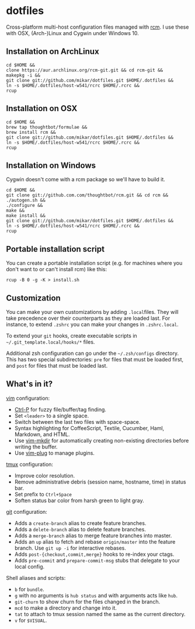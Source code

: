 dotfiles
===================

Cross-platform multi-host configuration files managed with [rcm](https://github.com/thoughtbot/rcm).
I use these with OSX, (Arch-)Linux and Cygwin under Windows 10.

Installation on ArchLinux
-------------------------
    
    cd $HOME &&
    clone https://aur.archlinux.org/rcm-git.git && cd rcm-git &&
    makepkg -i &&
    git clone git://github.com/mikar/dotfiles.git $HOME/.dotfiles &&
    ln -s $HOME/.dotfiles/host-w541/rcrc $HOME/.rcrc &&
    rcup

Installation on OSX
-------------------

    cd $HOME &&
    brew tap thoughtbot/formulae &&
    brew install rcm &&
    git clone git://github.com/mikar/dotfiles.git $HOME/.dotfiles &&
    ln -s $HOME/.dotfiles/host-w541/rcrc $HOME/.rcrc &&
    rcup

Installation on Windows
-------------------
Cygwin doesn't come with a rcm package so we'll have to build it.

    cd $HOME &&
    git clone git://github.com.com/thoughtbot/rcm.git && cd rcm &&
    ./autogen.sh &&
    ./configure &&
    make &&
    make install &&
    git clone git://github.com/mikar/dotfiles.git $HOME/.dotfiles &&
    ln -s $HOME/.dotfiles/host-w541/rcrc $HOME/.rcrc &&
    rcup

Portable installation script
---------------------------
You can create a portable installation script (e.g. for machines where you don't want to or can't install rcm) like this:

    rcup -B 0 -g -K > install.sh

Customization
----------------------------

You can make your own customizations by adding `.local`files. 
They will take precedence over their counterparts as they are loaded last.
For instance, to extend `.zshrc` you can make your changes in `.zshrc.local`.

To extend your `git` hooks, create executable scripts in
`~/.git_template.local/hooks/*` files.

Additional zsh configuration can go under the `~/.zsh/configs` directory. This
has two special subdirectories: `pre` for files that must be loaded first, and
`post` for files that must be loaded last.

What's in it?
-------------

[vim](http://www.vim.org/) configuration:

* [Ctrl-P](https://github.com/kien/ctrlp.vim) for fuzzy file/buffer/tag finding.
* Set `<leader>` to a single space.
* Switch between the last two files with space-space.
* Syntax highlighting for CoffeeScript, Textile, Cucumber, Haml, Markdown, and
  HTML.
* Use [vim-mkdir](https://github.com/pbrisbin/vim-mkdir) for automatically
  creating non-existing directories before writing the buffer.
* Use [vim-plug](https://github.com/junegunn/vim-plug) to manage plugins.

[tmux](http://robots.thoughtbot.com/a-tmux-crash-course)
configuration:

* Improve color resolution.
* Remove administrative debris (session name, hostname, time) in status bar.
* Set prefix to `Ctrl+Space`
* Soften status bar color from harsh green to light gray.

[git](http://git-scm.com/) configuration:

* Adds a `create-branch` alias to create feature branches.
* Adds a `delete-branch` alias to delete feature branches.
* Adds a `merge-branch` alias to merge feature branches into master.
* Adds an `up` alias to fetch and rebase `origin/master` into the feature
  branch. Use `git up -i` for interactive rebases.
* Adds `post-{checkout,commit,merge}` hooks to re-index your ctags.
* Adds `pre-commit` and `prepare-commit-msg` stubs that delegate to your local
  config.

Shell aliases and scripts:

* `b` for `bundle`.
* `g` with no arguments is `hub status` and with arguments acts like `hub`.
* `git-churn` to show churn for the files changed in the branch.
* `mcd` to make a directory and change into it.
* `tat` to attach to tmux session named the same as the current directory.
* `v` for `$VISUAL`.

